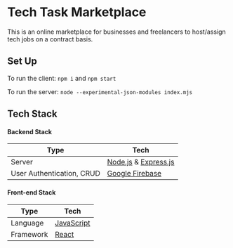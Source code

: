 # Tech Task Marketplace

This is an online marketplace for businesses and freelancers to host/assign tech jobs on a contract basis.

## Set Up

To run the client: `npm i` and `npm start`

To run the server: `node --experimental-json-modules index.mjs`

## Tech Stack

#### Backend Stack

| Type      | Tech                                                         |
| --------- | ------------------------------------------------------------ |
| Server | [Node.js](https://nodejs.org/en/) & [Express.js](https://expressjs.com/)               |
| User Authentication, CRUD | [Google Firebase](https://firebase.google.com/)    |

#### Front-end Stack

| Type      | Tech                                                         |
| --------- | ------------------------------------------------------------ |
| Language  | [JavaScript](https://www.javascript.com/)                    |
| Framework | [React](https://reactjs.org/)                                |

## 
